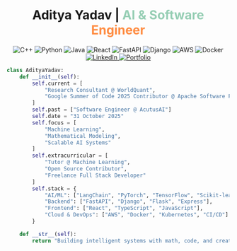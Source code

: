 <div align="center">
  <h1>Aditya Yadav | <span style="color:#96CEB4">AI & Software</span> <span style="color:#FF8C42">Engineer</span></h1>
  <p>
    <img src="https://img.shields.io/badge/C++-00599C?style=flat-square&logo=cplusplus&logoColor=white" alt="C++"/>
    <img src="https://img.shields.io/badge/Python-3776AB?style=flat-square&logo=python&logoColor=white" alt="Python"/>
    <img src="https://img.shields.io/badge/Java-007396?style=flat-square&logo=java&logoColor=white" alt="Java"/>
    <img src="https://img.shields.io/badge/React-20232A?style=flat-square&logo=react&logoColor=61DAFB" alt="React"/>
    <img src="https://img.shields.io/badge/FastAPI-009688?style=flat-square&logo=fastapi&logoColor=white" alt="FastAPI"/>
    <img src="https://img.shields.io/badge/Django-092E20?style=flat-square&logo=django&logoColor=white" alt="Django"/>
    <img src="https://img.shields.io/badge/AWS-232F3E?style=flat-square&logo=amazon-aws&logoColor=white" alt="AWS"/>
    <img src="https://img.shields.io/badge/Docker-2496ED?style=flat-square&logo=docker&logoColor=white" alt="Docker"/>
    <a href="https://www.linkedin.com/in/2580aditya/">
      <img src="https://img.shields.io/badge/LinkedIn-0077B5?style=flat-square&logo=linkedin&logoColor=white" alt="LinkedIn"/>
    </a>
    <a href="https://portfolio-x41c.onrender.com">
      <img src="https://img.shields.io/badge/Portfolio-FF5722?style=flat-square&logo=google-chrome&logoColor=white" alt="Portfolio"/>
    </a>
  </p>
</div>

```python
class AdityaYadav:
    def __init__(self):
        self.current = [
            "Research Consultant @ WorldQuant",
            "Google Summer of Code 2025 Contributor @ Apache Software Foundation"
        ]
        self.past = ["Software Engineer @ AcutusAI"]
        self.date = "31 October 2025"
        self.focus = [
            "Machine Learning", 
            "Mathematical Modeling", 
            "Scalable AI Systems"
        ]
        self.extracurricular = [
            "Tutor @ Machine Learning",
            "Open Source Contributor",
            "Freelance Full Stack Developer"
        ]
        self.stack = {
            "AI/ML": ["LangChain", "PyTorch", "TensorFlow", "Scikit-learn"],
            "Backend": ["FastAPI", "Django", "Flask", "Express"],
            "Frontend": ["React", "TypeScript", "JavaScript"],
            "Cloud & DevOps": ["AWS", "Docker", "Kubernetes", "CI/CD"]
        }

    def __str__(self):
        return "Building intelligent systems with math, code, and creativity."
